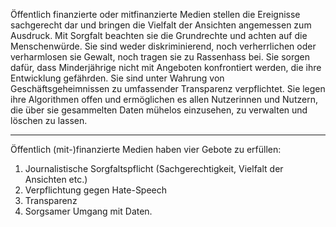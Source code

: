 Öffentlich finanzierte oder mitfinanzierte Medien stellen die Ereignisse sachgerecht dar und bringen die Vielfalt der Ansichten angemessen zum Ausdruck. Mit Sorgfalt beachten sie die Grundrechte und achten auf die Menschenwürde. Sie sind weder diskriminierend, noch verherrlichen oder verharmlosen sie Gewalt, noch tragen sie zu Rassenhass bei. Sie sorgen dafür, dass Minderjährige nicht mit Angeboten konfrontiert werden, die ihre Entwicklung gefährden. Sie sind unter Wahrung von Geschäftsgeheimnissen zu umfassender Transparenz verpflichtet. Sie legen ihre Algorithmen offen und ermöglichen es allen Nutzerinnen und Nutzern, die über sie gesammelten Daten mühelos einzusehen, zu verwalten und löschen zu lassen.

---

Öffentlich (mit-)finanzierte Medien haben vier Gebote zu erfüllen:

1. Journalistische Sorgfaltspflicht (Sachgerechtigkeit, Vielfalt der Ansichten etc.)
2. Verpflichtung gegen Hate-Speech
3. Transparenz
4. Sorgsamer Umgang mit Daten.
